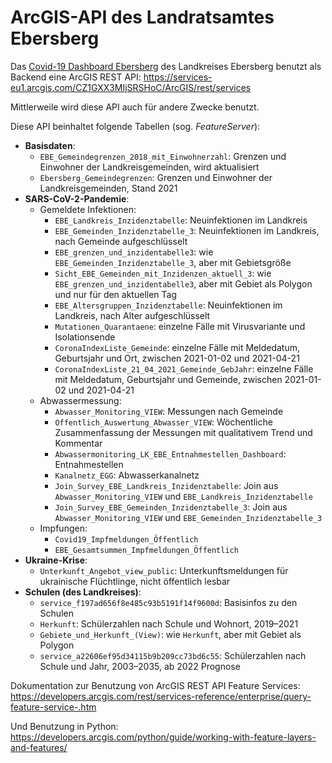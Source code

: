 # ArcGIS-API des Landratsamtes Ebersberg

Das [Covid-19 Dashboard Ebersberg](https://experience.arcgis.com/experience/dc7f97a7874b47aebf1a75e74749c047) des Landkreises Ebersberg benutzt als Backend eine ArcGIS REST API: https://services-eu1.arcgis.com/CZ1GXX3MIjSRSHoC/ArcGIS/rest/services

Mittlerweile wird diese API auch für andere Zwecke benutzt.

Diese API beinhaltet folgende Tabellen (sog. *FeatureServer*):

- **Basisdaten**:
  - `EBE_Gemeindegrenzen_2018_mit_Einwohnerzahl`: Grenzen und Einwohner der Landkreisgemeinden, wird aktualisiert
  - `Ebersberg_Gemeindegrenzen`: Grenzen und Einwohner der Landkreisgemeinden, Stand 2021
- **SARS-CoV-2-Pandemie**:
  - Gemeldete Infektionen:
    - `EBE_Landkreis_Inzidenztabelle`: Neuinfektionen im Landkreis
    - `EBE_Gemeinden_Inzidenztabelle_3`: Neuinfektionen im Landkreis, nach Gemeinde aufgeschlüsselt
    - `EBE_grenzen_und_inzidentabelle3`: wie `EBE_Gemeinden_Inzidenztabelle_3`, aber mit Gebietsgröße
    - `Sicht_EBE_Gemeinden_mit_Inzidenzen_aktuell_3`: wie `EBE_grenzen_und_inzidentabelle3`, aber mit Gebiet als Polygon und nur für den aktuellen Tag
    - `EBE_Altersgruppen_Inzidenztabelle`: Neuinfektionen im Landkreis, nach Alter aufgeschlüsselt
    - `Mutationen_Quarantaene`: einzelne Fälle mit Virusvariante und Isolationsende
    - `CoronaIndexListe_Gemeinde`: einzelne Fälle mit Meldedatum, Geburtsjahr und Ort, zwischen 2021-01-02 und 2021-04-21
    - `CoronaIndexListe_21_04_2021_Gemeinde_GebJahr`: einzelne Fälle mit Meldedatum, Geburtsjahr und Gemeinde, zwischen 2021-01-02 und 2021-04-21
  - Abwassermessung:
    - `Abwasser_Monitoring_VIEW`: Messungen nach Gemeinde
    - `Offentlich_Auswertung_Abwasser_VIEW`: Wöchentliche Zusammenfassung der Messungen mit qualitativem Trend und Kommentar
    - `Abwassermonitoring_LK_EBE_Entnahmestellen_Dashboard`: Entnahmestellen
    - `Kanalnetz_EGG`: Abwasserkanalnetz
    - `Join_Survey_EBE_Landkreis_Inzidenztabelle`: Join aus `Abwasser_Monitoring_VIEW` und `EBE_Landkreis_Inzidenztabelle`
    - `Join_Survey_EBE_Gemeinden_Inzidenztabelle_3`: Join aus `Abwasser_Monitoring_VIEW` und `EBE_Gemeinden_Inzidenztabelle_3`
  - Impfungen:
    - `Covid19_Impfmeldungen_Öffentlich`
    - `EBE_Gesamtsummen_Impfmeldungen_Öffentlich`
- **Ukraine-Krise**:
  - `Unterkunft_Angebot_view_public`: Unterkunftsmeldungen für ukrainische Flüchtlinge, nicht öffentlich lesbar
- **Schulen (des Landkreises)**:
  - `service_f197ad656f8e485c93b5191f14f9600d`: Basisinfos zu den Schulen
  - `Herkunft`: Schülerzahlen nach Schule und Wohnort, 2019–2021
  - `Gebiete_und_Herkunft_(View)`: wie `Herkunft`, aber mit Gebiet als Polygon
  - `service_a22606ef95d34115b9b209cc73bd6c55`: Schülerzahlen nach Schule und Jahr, 2003–2035, ab 2022 Prognose


Dokumentation zur Benutzung von ArcGIS REST API Feature Services: https://developers.arcgis.com/rest/services-reference/enterprise/query-feature-service-.htm

Und Benutzung in Python: https://developers.arcgis.com/python/guide/working-with-feature-layers-and-features/
